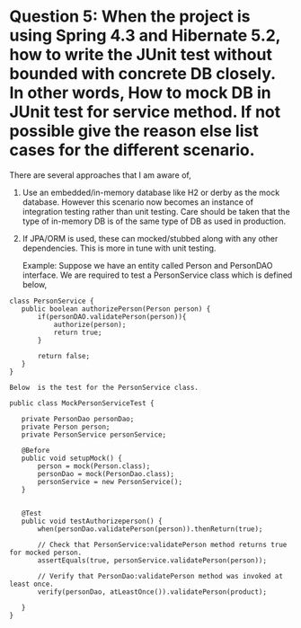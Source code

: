 # Question 5: When the project is using Spring 4.3  and Hibernate 5.2, how to write the JUnit test without bounded with concrete DB closely. In other words, How to mock DB in JUnit test for service method.  If not possible give the reason else list cases for the different scenario.

There are several approaches that I am aware of,

1. Use an embedded/in-memory database like H2 or derby as the mock database. However this scenario now becomes an instance of integration testing rather than unit testing. Care should be taken that the type of in-memory DB is of the same type of DB as used in production. 



2. If JPA/ORM is used, these can mocked/stubbed along with any other dependencies. This is more in tune with unit testing.
		
	Example: Suppose we have an entity called Person and PersonDAO interface. We are required to test a PersonService class which is defined below,

```
class PersonService {
   public boolean authorizePerson(Person person) {
       if(personDAO.validatePerson(person)){
           authorize(person);
           return true;
       }

       return false;
   }
}
```


	Below  is the test for the PersonService class.

```
public class MockPersonServiceTest {

   private PersonDao personDao;
   private Person person;
   private PersonService personService;

   @Before
   public void setupMock() {
       person = mock(Person.class);
       personDao = mock(PersonDao.class);
       personService = new PersonService();
   }


   @Test
   public void testAuthorizeperson() {
       when(personDao.validatePerson(person)).thenReturn(true);
      
       // Check that PersonService:validatePerson method returns true for mocked person.
       assertEquals(true, personService.validatePerson(person));

       // Verify that PersonDao:validatePerson method was invoked at least once.
       verify(personDao, atLeastOnce()).validatePerson(product);

   }
}
```

